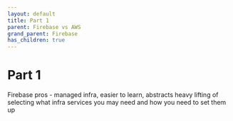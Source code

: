 ```yaml
---
layout: default
title: Part 1
parent: Firebase vs AWS
grand_parent: Firebase
has_children: true
---
```


# Part 1

Firebase pros - managed infra, easier to learn, abstracts heavy lifting of selecting what infra services you may need and how you need to set them up

